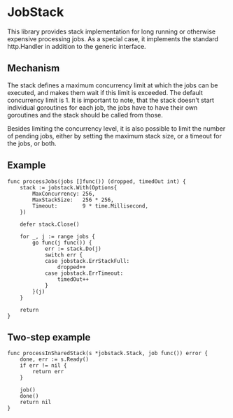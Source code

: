 # JobStack

This library provides stack implementation for long running or otherwise expensive processing jobs. As a
special case, it implements the standard http.Handler in addition to the generic interface.

## Mechanism

The stack defines a maximum concurrency limit at which the jobs can be executed, and makes them wait if this
limit is exceeded. The default concurrency limit is 1. It is important to note, that the stack doesn't start
individual goroutines for each job, the jobs have to have their own goroutines and the stack should be called
from those.

Besides limiting the concurrency level, it is also possible to limit the number of pending jobs, either by
setting the maximum stack size, or a timeout for the jobs, or both.

## Example

	func processJobs(jobs []func()) (dropped, timedOut int) {
		stack := jobstack.With(Options{
			MaxConcurrency: 256,
			MaxStackSize:   256 * 256,
			Timeout:        9 * time.Millisecond,
		})

		defer stack.Close()

		for _, j := range jobs {
			go func(j func()) {
				err := stack.Do(j)
				switch err {
				case jobstack.ErrStackFull:
					dropped++
				case jobstack.ErrTimeout:
					timedOut++
				}
			}(j)
		}

		return
	}

## Two-step example

	func processInSharedStack(s *jobstack.Stack, job func()) error {
		done, err := s.Ready()
		if err != nil {
			return err
		}

		job()
		done()
		return nil
	}
